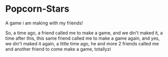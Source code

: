 # Popcorn-Stars
A game i am making with my friends!

So, a time ago, a friend called me to make a game, and we din't maked it, a time after this, this same friend called me to make a game again, and yes, we din't maked it again, a little time ago, he and more 2 friends called me and another friend to come make a game, totallyzi